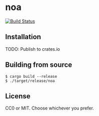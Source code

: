 noa
====
[![Build Status](https://travis-ci.com/seiyanuta/noa.svg?branch=master)](https://travis-ci.com/seiyanuta/noa)

Installation
------------
TODO: Publish to crates.io

Building from source
--------------------
```
$ cargo build --release
$ ./target/release/noa
```

License
-------
CC0 or MIT. Choose whichever you prefer.
